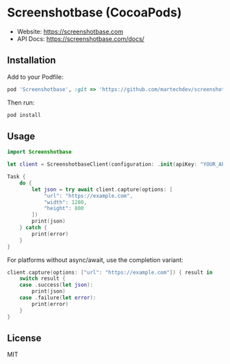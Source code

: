 # Screenshotbase (CocoaPods)

- Website: https://screenshotbase.com
- API Docs: https://screenshotbase.com/docs/

## Installation

Add to your Podfile:

```ruby
pod 'Screenshotbase', :git => 'https://github.com/martechdev/screenshotbase-ios.git', :tag => '0.1.0'
```

Then run:

```bash
pod install
```

## Usage

```swift
import Screenshotbase

let client = ScreenshotbaseClient(configuration: .init(apiKey: "YOUR_API_KEY"))

Task {
    do {
        let json = try await client.capture(options: [
            "url": "https://example.com",
            "width": 1280,
            "height": 800
        ])
        print(json)
    } catch {
        print(error)
    }
}
```

For platforms without async/await, use the completion variant:

```swift
client.capture(options: ["url": "https://example.com"]) { result in
    switch result {
    case .success(let json):
        print(json)
    case .failure(let error):
        print(error)
    }
}
```

## License
MIT
